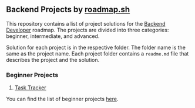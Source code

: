 ## Backend Projects by [roadmap.sh](https://roadmap.sh)

This repository contains a list of project solutions for the [Backend Developer](https://roadmap.sh/backend) roadmap. The projects are divided into three categories: beginner, intermediate, and advanced.

Solution for each project is in the respective folder. The folder name is the same as the project name. Each project folder contains a `readme.md` file that describes the project and the solution.

### Beginner Projects

1. [Task Tracker](https://roadmap.sh/projects/task-tracker)

You can find the list of beginner projects [here](https://roadmap.sh/backend/projects?difficulty=beginner).
